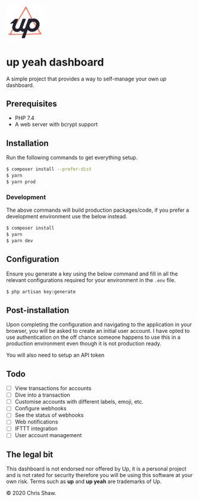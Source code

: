 <p align="left"><img src="https://raw.githubusercontent.com/cshawaus/up-dashboard/master/public/images/up-yeah-logo.jpg?token=AAHWB5VMLLODM5BSMCYBWJK7FFNFI" width="100"></p>

# up yeah dashboard
A simple project that provides a way to self-manage your own _up_ dashboard.

## Prerequisites
- PHP 7.4
- A web server with bcrypt support

## Installation
Run the following commands to get everything setup.

```bash
$ composer install --prefer-dist
$ yarn
$ yarn prod
```

### Development
The above commands will build production packages/code, if you prefer a development environment use the below instead.

```bash
$ composer install
$ yarn
$ yarn dev
```

## Configuration
Ensure you generate a key using the below command and fill in all the relevant configurations required for your environment in the `.env` file.

```bash
$ php artisan key:generate
```

## Post-installation
Upon completing the configuration and navigating to the application in your browser, you will be asked to create an initial user account. I have opted to use authentication on the off chance someone happens to use this in a production environment even though it is not production ready.

You will also need to setup an API token

## Todo
- [ ] View transactions for accounts
- [ ] Dive into a transaction
- [ ] Customise accounts with different labels, emoji, etc.
- [ ] Configure webhooks
- [ ] See the status of webhooks
- [ ] Web notifications
- [ ] IFTTT integration
- [ ] User account management

## The legal bit
This dashboard is not endorsed nor offered by Up, it is a personal project and is not rated for security therefore you will be using this software at your own risk. Terms such as **up** and **up yeah** are trademarks of Up.

© 2020 Chris Shaw.
